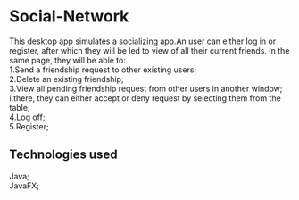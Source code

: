 # Social-Network
This desktop app simulates a socializing app.An user can either log in or register, after which they will be led to view of all their current friends. In the same page, they will be able to:
<br>
  1.Send a friendship request to other existing users;
  <br>
  2.Delete an existing friendship;
  <br>
  3.View all pending friendship request from other users in another window;
  <br>
          i.there, they can either accept or deny request by selecting them from the table;
          <br>
  4.Log off;
  <br>
  5.Register;
<h2>Technologies used </h2>
  Java;
  <br>
  JavaFX;
